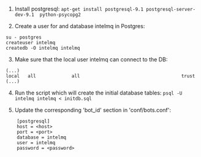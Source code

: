 1. Install postgresql:
``` apt-get install postgresql-9.1 postgresql-server-dev-9.1  python-psycopg2 ```

2. Create a user for and database intelmq in Postgres:
```sudo su - 
su - postgres
createuser intelmq
createdb -O intelmq intelmq
```

3. Make sure that the local user intelmq can connect to the DB:
``` cat /etc/postgresql/9.1/main/pg_hba.conf
(...)
local   all             all                                     trust
(...)
```

4. Run the script which will create the initial database tables:
``` psql -U intelmq intelmq < initdb.sql ```

5. Update the corresponding 'bot_id' section in 'conf/bots.conf':

```
    [postgresql]
    host = <host>
    port = <port>
    database = intelmq
    user = intelmq
    password = <password>
```
